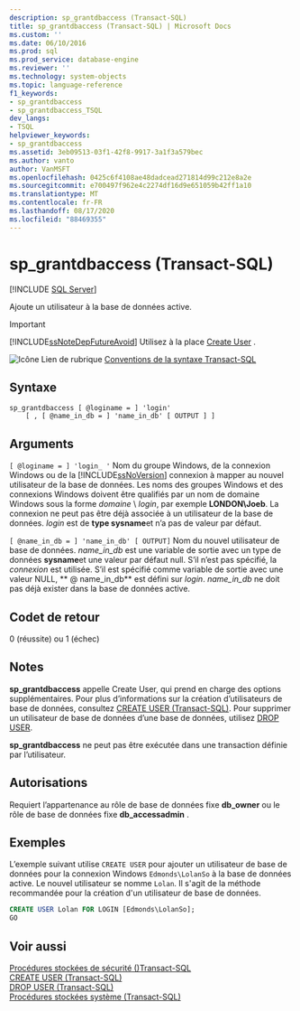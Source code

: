 ```yaml
---
description: sp_grantdbaccess (Transact-SQL)
title: sp_grantdbaccess (Transact-SQL) | Microsoft Docs
ms.custom: ''
ms.date: 06/10/2016
ms.prod: sql
ms.prod_service: database-engine
ms.reviewer: ''
ms.technology: system-objects
ms.topic: language-reference
f1_keywords:
- sp_grantdbaccess
- sp_grantdbaccess_TSQL
dev_langs:
- TSQL
helpviewer_keywords:
- sp_grantdbaccess
ms.assetid: 3eb09513-03f1-42f8-9917-3a1f3a579bec
ms.author: vanto
author: VanMSFT
ms.openlocfilehash: 0425c6f4108ae48dadcead271814d99c212e8a2e
ms.sourcegitcommit: e700497f962e4c2274df16d9e651059b42ff1a10
ms.translationtype: MT
ms.contentlocale: fr-FR
ms.lasthandoff: 08/17/2020
ms.locfileid: "88469355"
---
```

# <a name="sp_grantdbaccess-transact-sql"></a>sp_grantdbaccess (Transact-SQL)

[!INCLUDE [SQL Server](../../includes/applies-to-version/sqlserver.md)]

  Ajoute un utilisateur à la base de données active.  
  
> [!IMPORTANT]  
>  [!INCLUDE[ssNoteDepFutureAvoid](../../includes/ssnotedepfutureavoid-md.md)] Utilisez à la place [Create User](../../t-sql/statements/create-user-transact-sql.md) .  
  
 ![Icône Lien de rubrique](../../database-engine/configure-windows/media/topic-link.gif "Icône du lien de rubrique") [Conventions de la syntaxe Transact-SQL](../../t-sql/language-elements/transact-sql-syntax-conventions-transact-sql.md)  
  
## <a name="syntax"></a>Syntaxe  
  
```  
sp_grantdbaccess [ @loginame = ] 'login'  
    [ , [ @name_in_db = ] 'name_in_db' [ OUTPUT ] ]  
```  
  
## <a name="arguments"></a>Arguments  
`[ @loginame = ] 'login_ '` Nom du groupe Windows, de la connexion Windows ou de la [!INCLUDE[ssNoVersion](../../includes/ssnoversion-md.md)] connexion à mapper au nouvel utilisateur de la base de données. Les noms des groupes Windows et des connexions Windows doivent être qualifiés par un nom de domaine Windows sous la forme *domaine* \\ *login*, par exemple **LONDON\Joeb**. La connexion ne peut pas être déjà associée à un utilisateur de la base de données. *login* est de **type sysname**et n’a pas de valeur par défaut.  
  
``[ @name_in_db = ] 'name_in_db' [ OUTPUT]`` Nom du nouvel utilisateur de base de données. *name_in_db* est une variable de sortie avec un type de données **sysname**et une valeur par défaut null. S’il n’est pas spécifié, la *connexion* est utilisée. S’il est spécifié comme variable de sortie avec une valeur NULL, ** \@ name_in_db** est défini sur *login*. *name_in_db* ne doit pas déjà exister dans la base de données active.  
  
## <a name="return-code-values"></a>Codet de retour  
 0 (réussite) ou 1 (échec)  
  
## <a name="remarks"></a>Notes  
 **sp_grantdbaccess** appelle Create User, qui prend en charge des options supplémentaires. Pour plus d’informations sur la création d’utilisateurs de base de données, consultez [CREATE USER &#40;Transact-SQL&#41;](../../t-sql/statements/create-user-transact-sql.md). Pour supprimer un utilisateur de base de données d’une base de données, utilisez [DROP USER](../../t-sql/statements/drop-user-transact-sql.md).  
  
 **sp_grantdbaccess** ne peut pas être exécutée dans une transaction définie par l’utilisateur.  
  
## <a name="permissions"></a>Autorisations  
 Requiert l’appartenance au rôle de base de données fixe **db_owner** ou le rôle de base de données fixe **db_accessadmin** .  
  
## <a name="examples"></a>Exemples  
 L’exemple suivant utilise `CREATE USER` pour ajouter un utilisateur de base de données pour la connexion Windows `Edmonds\LolanSo` à la base de données active. Le nouvel utilisateur se nomme `Lolan`. Il s'agit de la méthode recommandée pour la création d'un utilisateur de base de données.  
  
```sql
CREATE USER Lolan FOR LOGIN [Edmonds\LolanSo];  
GO  
```  
  
## <a name="see-also"></a>Voir aussi  
 [Procédures stockées de sécurité &#40;&#41;Transact-SQL ](../../relational-databases/system-stored-procedures/security-stored-procedures-transact-sql.md)   
 [CREATE USER &#40;Transact-SQL&#41;](../../t-sql/statements/create-user-transact-sql.md)   
 [DROP USER &#40;Transact-SQL&#41;](../../t-sql/statements/drop-user-transact-sql.md)   
 [Procédures stockées système &#40;Transact-SQL&#41;](../../relational-databases/system-stored-procedures/system-stored-procedures-transact-sql.md)  
  
  
